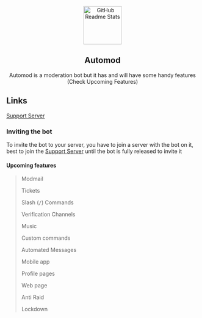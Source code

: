 <p align="center">
 <img width="100px" src="https://media.discordapp.net/attachments/795464972019695647/795487228549791774/automod-logo.png?width=499&height=499" align="center" alt="GitHub Readme Stats" />
 <h2 align="center">Automod</h2>
 <p align="center">Automod is a moderation bot but it has and will have some handy features (Check Upcoming Features)</p>
</p>

## Links
[Support Server](https://discord.gg/F9EbdNF4T3) 

### Inviting the bot
To invite the bot to your server, you have to join a server with the bot on it, best to join the [Support Server](https://discord.gg/F9EbdNF4T3) until the bot is fully released to invite it

#### Upcoming features
> Modmail
>
> Tickets
>
> Slash (`/`) Commands
>
> Verification Channels
>
> Music
>
> Custom commands
>
> Automated Messages
>
> Mobile app
>
> Profile pages
>
> Web page
>
> Anti Raid
>
> Lockdown
